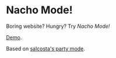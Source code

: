 # Nacho Mode!

Boring website? Hungry? Try *Nacho Mode!*

<a href="http://jsfiddle.net/rzoez2r7/">Demo</a>.

Based on [salcosta's party mode](https://github.com/salcosta/party_mode).



